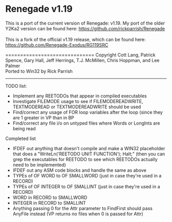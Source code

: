 Renegade v1.19
==============

This is a port of the current version of Renegade: v1.19.  My port of the older Y2Ka2 version can be found here: https://github.com/rickparrish/Renegade<br />
<br />
This is a fork of the official v1.19 release, which can be found here: https://github.com/Renegade-Exodus/RG119SRC<br />

==============================
Copyright Cott Lang, Patrick Spence, Gary Hall, Jeff Herrings, T.J. McMillen, Chris Hoppman, and Lee Palmer<br />
Ported to Win32 by Rick Parrish<br />

<hr />

TODO list:<br />
<ul>
  <li>Implement any REETODOs that appear in compiled executables</li>
  <li>Investigate FILEMODE usage to see if FILEMODEREADWRITE, TEXTMODEREAD or TEXTMODEREADWRITE should be used</li>
  <li>Find/correct any usage of FOR loop variables after the loop (since they are 1 greater in VP than in BP</li>
  <li>Find/correct any file i/o on untyped files where Words or LongInts are being read</li>
</ul>

Completed list<br />
<ul>
  <li>IFDEF out anything that doesn't compile and make a WIN32 placeholder that does a "WriteLn('REETODO UNIT FUNCTION'); Halt;" (then you can grep the executables for REETODO to see which REETODOs actually need to be implemented)</li>
  <li>IFDEF out any ASM code blocks and handle the same as above</li>
  <li>TYPEs of OF WORD to OF SMALLWORD (just in case they're used in a RECORD)</li>
  <li>TYPEs of OF INTEGER to OF SMALLINT (just in case they're used in a RECORD)</li>
  <li>WORD in RECORD to SMALLWORD</li>
  <li>INTEGER in RECORD to SMALLINT</li>
  <li>Anything passing 0 for the Attr parameter to FindFirst should pass AnyFile instead (VP returns no files when 0 is passed for Attr)</li>
</ul>
